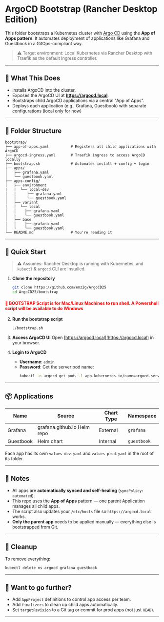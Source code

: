 # ArgoCD Bootstrap (Rancher Desktop Edition)

This folder bootstraps a Kubernetes cluster with [Argo CD](https://argo-cd.readthedocs.io) using the **App of Apps pattern**. It automates deployment of applications like Grafana and Guestbook in a GitOps-compliant way.

> ⚠️ Target environment: Local Kubernetes via Rancher Desktop with Traefik as the default Ingress controller.

---

## 🔧 What This Does

- Installs ArgoCD into the cluster.
- Exposes the ArgoCD UI at **https://argocd.local**.
- Bootstraps child ArgoCD applications via a central "App of Apps".
- Deploys each application (e.g., Grafana, Guestbook) with separate configurations (local only for now) 

---

## 📁 Folder Structure

```
bootstrap/
├── app-of-apps.yaml          # Registers all child applications with ArgoCD
├── argocd-ingress.yaml       # Traefik ingress to access ArgoCD locally
├── bootstrap.sh              # Automates install + config + login
├── apps/
│   ├── grafana.yaml
│   └── guestbook.yaml
├── apps-config/
│   ├── environment
|   |  └── local-dev
|   |     ├── grafana.yaml
│   |     └── guestbook.yaml
│   ├── variant
|   |  └── local
|   |    ├── grafana.yaml
│   |    └── guestbook.yaml
│   ├── base
|   |    ├── grafana.yaml
│   └    └── guestbook.yaml
└── README.md                 # You're reading it
```

---

## 🚀 Quick Start

> ⚠️ Assumes: Rancher Desktop is running with Kubernetes, and `kubectl` & `argocd` CLI are installed.

1. **Clone the repository**
   ```bash
   git clone https://github.com/enz2g/ArgoCD25
   cd ArgoCD25/bootstrap
   ```
#### <span style="color: red;"> 📛 BOOTSTRAP Script is for Mac/Linux Machines to run shell. A Powershell script will be available to do Windows</span>

2. **Run the bootstrap script**
   ```bash
   ./bootstrap.sh
   ```

3. **Access ArgoCD UI**
   Open [https://argocd.local](https://argocd.local) in your browser.

4. **Login to ArgoCD**
   - **Username**: `admin`
   - **Password**: Get the server pod name:
     ```bash
     kubectl -n argocd get pods -l app.kubernetes.io/name=argocd-server -o name | cut -d'/' -f2
     ```

---

## 📦 Applications

| Name       | Source                      | Chart Type | Namespace       |
|------------|-----------------------------|------------|-----------------|
| Grafana    | grafana.github.io Helm repo | External   | `grafana`       |
| Guestbook  |  Helm chart                 | Internal   | `guestbook`     |

Each app has its own `values-dev.yaml` and `values-prod.yaml` in the root of its folder.

---

## 📌 Notes

- All apps are **automatically synced and self-healing** (`syncPolicy: automated`).
- This repo uses the **App of Apps** pattern — one parent Application manages all child apps.
- The script also updates your `/etc/hosts` file so `https://argocd.local` works.
- **Only the parent app** needs to be applied manually — everything else is bootstrapped from Git.

---

## 🧼 Cleanup

To remove everything:
```bash
kubectl delete ns argocd grafana guestbook
```

---

## 🧠 Want to go further?

- Add `AppProject` definitions to control app access per team.
- Add `finalizers` to clean up child apps automatically.
- Set `targetRevision` to a Git tag or commit for prod apps (not just `HEAD`).

---

